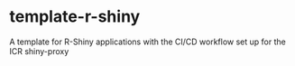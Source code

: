 # template-r-shiny
A template for R-Shiny applications with the CI/CD workflow set up for the ICR shiny-proxy
